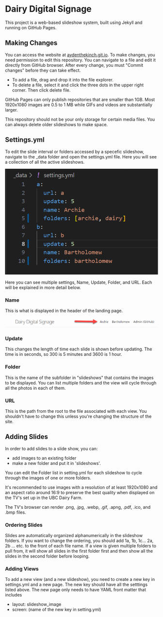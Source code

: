 # Dairy Digital Signage

This project is a web-based slideshow system, built using Jekyll and running on GitHub Pages.

## Making Changes

You can access the website at [aydenthekinch.git.io](https://aydenthekinch.github.io). To make changes, you need permission to edit this repository. You can navigate to a file and edit it directly from GitHub browser. After every change, you must "Commit changes" before they can take effect.

* To add a file, drag and drop it into the file explorer.
* To delete a file, select it and click the three dots in the upper right corner. Then click delete file. 

GitHub Pages can only publish repositories that are smaller than 1GB. Most 1920x1080 images are 0.5 to 1 MB while GIFs and videos are substantially larger. 

This repository should not be your only storage for certain media files. You can always delete older slideshows to make space.

## Settings.yml

To edit the slide interval or folders accessed by a specefic slideshow, navigate to the _data folder and open the settings.yml file. Here you will see a collection of all the active slideshows.

![settings example](/assets/images/settings_example.png)

Here you can see multiple settings, Name, Update, Folder, and URL. Each will be explained in more detail below. 

### Name
This is what is displayed in the header of the landing page.

![header example](/assets/images/name_header_example.png)

### Update
This changes the length of time each slide is shown before updating. The time is in seconds, so 300 is 5 minutes and 3600 is 1 hour.

### Folder
This is the name of the subfolder in "slideshows" that contains the images to be displayed. You can list multiple folders and the view will cycle through all the photos in each of them.

### URL
This is the path from the root to the file associated with each view. You shouldn't have to change this unless you're changing the structure of the site.

## Adding Slides

In order to add slides to a slide show, you can:
* add images to an existing folder
* make a new folder and put it in 'slideshows'.

You can edit the Folder list in setting.yml for each slideshow to cycle through the images of one or more folders. 

It's recommended to use images with a resolution of at least 1920x1080 and an aspect ratio around 16:9 to preserve the best quality when displayed on the TV's set up in the UBC Dairy Farm. 

The TV's browser can render .png, .jpg, .webp, .gif, .apng, .pdf, .ico, and .bmp files. 

### Ordering Slides

Slides are automatically organized alphanumerically in the slideshow folders. If you want to change the ordering, you should add 1a, 1b, 1c... 2a, 2b ... etc. to the front of each file name. If a view is given multiple folders to pull from, it will show all slides in the first folder first and then show all the slides in the second folder before looping. 

### Adding Views

To add a new view (and a new slideshow), you need to create a new key in settings.yml and a new page. The new key should have all the setttings listed above.
The new page only needs to have YAML front matter that includes
- layout: slideshow_image
- screen: (name of the new key in setting.yml)
